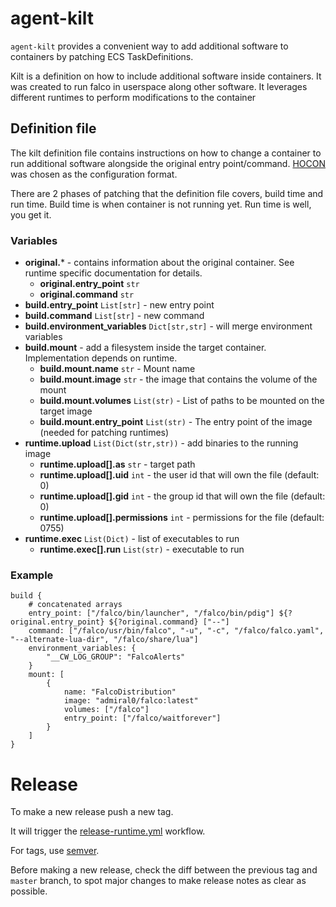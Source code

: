# agent-kilt

`agent-kilt` provides a convenient way to add additional software to containers by patching ECS TaskDefinitions.



Kilt is a definition on how to include additional software inside containers. It was created to run falco in userspace
along other software. It leverages different runtimes to perform modifications to the container

## Definition file

The kilt definition file contains instructions on how to change a container to run additional software alongside the 
original entry point/command. [HOCON](https://github.com/lightbend/config/blob/master/HOCON.md) was chosen as the 
configuration format.

There are 2 phases of patching that the definition file covers, build time and run time. Build time is when container 
is not running yet. Run time is well, you get it.

### Variables

* **original.*** - contains information about the original container. See runtime specific documentation for details.
    * **original.entry_point** `str`
    * **original.command** `str`
* **build.entry_point** `List[str]` - new entry point
* **build.command** `List[str]` - new command
* **build.environment_variables** `Dict[str,str]` - will merge environment variables
* **build.mount** - add a filesystem inside the target container. Implementation depends on runtime.
    * **build.mount.name** `str` - Mount name
    * **build.mount.image** `str` - the image that contains the volume of the mount
    * **build.mount.volumes** `List(str)` - List of paths to be mounted on the target image
    * **build.mount.entry_point** `List(str)` - The entry point of the image (needed for patching runtimes)
* **runtime.upload** `List(Dict(str,str))` - add binaries to the running image
    * **runtime.upload[].as** `str` - target path
    * **runtime.upload[].uid** `int` - the user id that will own the file (default: 0)
    * **runtime.upload[].gid** `int` - the group id that will own the file (default: 0)
    * **runtime.upload[].permissions** `int` - permissions for the file (default: 0755)
* **runtime.exec** `List(Dict)` - list of executables to run
    * **runtime.exec[].run** `List(str)` - executable to run
### Example
```
build {
    # concatenated arrays
    entry_point: ["/falco/bin/launcher", "/falco/bin/pdig"] ${?original.entry_point} ${?original.command} ["--"]
    command: ["/falco/usr/bin/falco", "-u", "-c", "/falco/falco.yaml", "--alternate-lua-dir", "/falco/share/lua"]
    environment_variables: {
        "__CW_LOG_GROUP": "FalcoAlerts"
    }
    mount: [
        {
            name: "FalcoDistribution"
            image: "admiral0/falco:latest"
            volumes: ["/falco"]
            entry_point: ["/falco/waitforever"]
        }
    ]
}
```



# Release

To make a new release push a new tag. 

It will trigger the [release-runtime.yml](.github/workflows/release-runtimes.yml) workflow.

For tags, use [semver](https://semver.org/).

Before making a new release, check the diff between the previous tag and `master` branch,
to spot major changes to make release notes as clear as possible.
